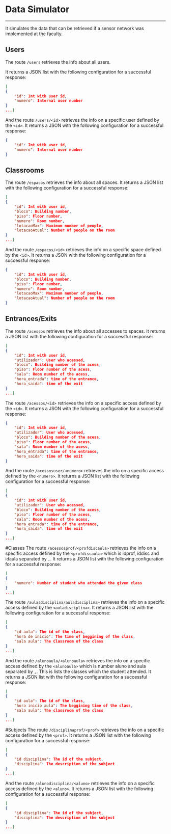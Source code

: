 # Data Simulator
---
It simulates the data that can be retrieved if a sensor network was implemented at the faculty.

## Users
The route ```/users``` retrieves the info about all users.

It returns a JSON list with the following configuration for a successful response:
```JSON
[
{
    "id": Int with user id,
    "numero": Internal user number
}
...]
```
 And the route ```/users/<id>``` retrieves the info on a specific user defined by the ```<id>```.
 It returns a JSON with the following configuration for a successful response:
 ```JSON
 {
     "id": Int with user id,
     "numero": Internal user number
 }
 ```

## Classrooms
The route ```/espacos``` retrieves the info about all spaces.
It returns a JSON list with the following configuration for a successful response:
```JSON
[
{
    "id": Int with user id,
    "bloco": Building number,
    "piso": Floor number,
    "numero": Room number,
    "lotacaoMax": Maximum number of people,
    "lotacaoAtual": Number of people on the room
}
...]
```

And the route ```/espacos/<id>``` retrieves the info on a specific space defined by the ```<id>```.
It returns a JSON with the following configuration for a successful response:
```JSON
{
    "id": Int with user id,
    "bloco": Building number,
    "piso": Floor number,
    "numero": Room number,
    "lotacaoMax": Maximum number of people,
    "lotacaoAtual": Number of people on the room
}
```

## Entrances/Exits
The route ```/acessos``` retrieves the info about all accesses to spaces.
It returns a JSON list with the following configuration for a successful response:
```JSON
[
{
    "id": Int with user id,
    "utilizador": User who acessed,
    "bloco": Building number of the acess,
    "piso": Floor number of the acess,
    "sala": Room number of the acess,
    "hora_entrada": time of the entrance,
    "hora_saida": time of the exit
}
...]
```

The route ```/acessos/<id>``` retrieves the info on a specific access defined by the ```<id>```.
It returns a JSON with the following configuration for a successful response:
```JSON
{
    "id": Int with user id,
    "utilizador": User who acessed,
    "bloco": Building number of the acess,
    "piso": Floor number of the acess,
    "sala": Room number of the acess,
    "hora_entrada": time of the entrance,
    "hora_saida": time of the exit
}
```

And the route ```/acessosuser/<numero>``` retrieves the info on a specific access defined by the ```<numero>```.
It returns a JSON list with the following configuration for a successful response:
```JSON
[
{
    "id": Int with user id,
    "utilizador": User who acessed,
    "bloco": Building number of the acess,
    "piso": Floor number of the acess,
    "sala": Room number of the acess,
    "hora_entrada": time of the entrance,
    "hora_saida": time of the exit
}
...]
```

#Classes
The route ```/acessosprof/<profdiscaula>``` retrieves the info on a specific access defined by the ```<profdiscaula>``` which is idprof, iddisc and idaula separated by ```,```.
It returns a JSON list with the following configuration for a successful response:
```JSON
[
{
    "numero": Number of student who attended the given class
}
...]
```

The route ```/aulasdisciplina/auladisciplina>``` retrieves the info on a specific access defined by the ```<auladisciplina>```.
It returns a JSON list with the following configuration for a successful response:
```JSON
[
{
    "id aula": The id of the class,
    "hora de inicio": The time of beggining of the class,
    "sala aula": The Classroom of the class
}
...]
```

And the route ```/alunoaula/<alunoaula>``` retrieves the info on a specific access defined by the ```<alunoaula>``` which is number aluno and aula separated by ```,```.
This is lists the classes which the student attended.
It returns a JSON list with the following configuration for a successful response:
```JSON
[
{
    "id aula": The id of the class,
    "hora inicio aula": The beggining time of the class,
    "sala aula": The classroom of the class
}
...]
```

#Subjects
The route ```/disciplinaprof/<prof>``` retrieves the info on a specific access defined by the ```<prof>```.
It returns a JSON list with the following configuration for a successful response:
```JSON
[
{
    "id disciplina": The id of the subject,
    "disciplina": The description of the subject
}
...]
```

And the route ```/alunodisciplina/<aluno>``` retrieves the info on a specific access defined by the ```<aluno>```.
It returns a JSON list with the following configuration for a successful response:
```JSON
[
{
    "id disciplina": The id of the subject,
    "disciplina": The description of the subject
}
...]
```
